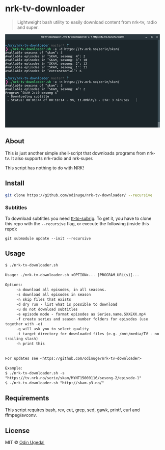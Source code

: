 # nrk-tv-downloader
> Lightweight bash utility to easily download content from nrk-tv,
> radio and super.

![Terminal with nrk-tv-downloader](screenshot.png)

## About

This is just another simple shell-script that downloads programs from nrk-tv. It also supports nrk-radio and nrk-super.

This script has nothing to do with NRK!


## Install
```bash
git clone https://github.com/odinuge/nrk-tv-downloader/ --recursive
```

### Subtitles
To download subtitles you need [tt-to-subrip](https://github.com/odinuge/tt-to-subrip/). To get it, you have to clone this repo with the `--recursive` flag, or execute the following (inside this repo):

```
git submodule update --init --recursive

```

## Usage

```
$ ./nrk-tv-downloader.sh

Usage: ./nrk-tv-downloader.sh <OPTION>... [PROGRAM_URL(s)]...

Options:
     -a download all episodes, in all seasons.
     -s download all episodes in season
     -n skip files that exists
     -d dry run - list what is possible to download
     -u do not download subtitles
     -e episode mode - format episodes as Series.name.SXXEXX.mp4
     -f create series and season number folders for episodes (use together with -e)
     -q will ask you to select quality
     -t target directory for downloaded files (e.g. /mnt/media/TV - no trailing slash)
     -h print this


For updates see <https://github.com/odinuge/nrk-tv-downloader>

Example:
$ ./nrk-tv-downloader.sh -s "https://tv.nrk.no/serie/skam/MYNT15000116/sesong-2/episode-1"
$ ./nrk-tv-downloader.sh "http://skam.p3.no/"
```

## Requirements
This script requires bash, rev, cut, grep, sed, gawk, printf, curl and ffmpeg/avconv.

## License
MIT © [Odin Ugedal](https://ugedal.com)
